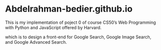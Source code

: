 # Abdelrahman-bedier.github.io

This is my implementation of poject 0 of course CS50’s Web Programming with Python and JavaScript offered by Harvard.  

which is to design a front-end for Google Search, Google Image Search, and Google Advanced Search.
